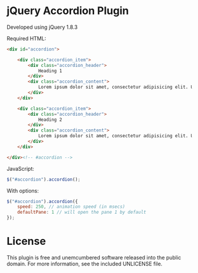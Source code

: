 jQuery Accordion Plugin
=========

Developed using jQuery 1.8.3

Required HTML:
```HTML
<div id="accordion">

	<div class="accordion_item">
		<div class="accordion_header">
			Heading 1
		</div>
		<div class="accordion_content">
			Lorem ipsum dolor sit amet, consectetur adipisicing elit. Ullam quam, eveniet numquam, animi laudantium aut.
		</div>
	</div>

	<div class="accordion_item">
		<div class="accordion_header">
			Heading 2
		</div>
		<div class="accordion_content">
			Lorem ipsum dolor sit amet, consectetur adipisicing elit. Ullam quam, eveniet numquam, animi laudantium aut.
		</div>
	</div>

</div><!-- #accordion -->
```

JavaScript:
```JavaScript
$("#accordion").accordion();
```

With options:
```JavaScript
$("#accordion").accordion({
	speed: 250, // animation speed (in msecs)
	defaultPane: 1 // will open the pane 1 by default
});
```

License
=========

This plugin is free and unemcumbered software released into the public domain. For more information, see the included UNLICENSE file.